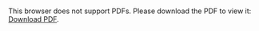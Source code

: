 <object data="christ-in-song/CIS1908pdfs/378.pdf" type="application/pdf" width="100%" height="1024px">
    <embed src="christ-in-song/CIS1908pdfs/378.pdf">
        <p>This browser does not support PDFs. Please download the PDF to view it: <a href="christ-in-song/CIS1908pdfs/378.pdf">Download PDF</a>.</p>
    </embed>
</object>
